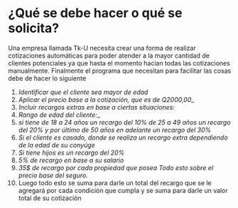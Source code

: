 # ¿Qué se debe hacer o qué se solicita?


Una empresa llamada Tk-U necesita crear una forma de realizar cotizaciones automáticas para poder atender a la mayor cantidad de clientes potenciales
ya que hasta el momento hacian todas las cotizaciones manualmente.
Finalmente el programa que necesitan para facilitar las cosas debe de hacer lo siguiente
1. _Identificar que el cliente sea mayor de edad_
2. _Aplicar el precio base a la cotización, que es de Q2000,00__
3. _Incluir recargos extras en base a ciertas situaciones:_
4. _Rango de edad del cliente:__
5. _si tiene de 18 a 24 años un recargo del 10%
de 25 a 49 años un recargo del 20%
y por último de 50 años en adelante un recargo del 30%_
6. _Si el cliente es casado, donde se realiza un recargo extra dependiendo de la edad de su conyúge_
7. _Si tiene hijos es un recargo del 20%_
8. _5% de recargo en base a su salario_
9. _35$ de recargo por cada propiedad que posea_
_Todo esto sobre el precio base del seguro._
10. Luego todo esto se suma para darle un total del recargo que se le agregará por cada condición que cumpla y se suma para darle un valor total de su cotización




 
